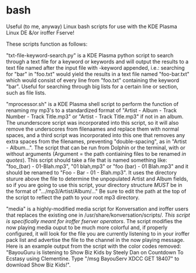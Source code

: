 # bash
Useful (to me, anyway) Linux bash scripts for use with the KDE Plasma Linux DE &/or iroffer Fserve!

These scripts function as follows:

"txt-file-keyword-search.py" is a KDE Plasma python script to search through a text file for a keyword or keywords and will output the results to a text file named after the input file with -keyword appended, i.e.: searching for "bar" in "foo.txt" would yield the results in a text file named "foo-bar.txt" which would consist of every line from "foo.txt" containing the keyword "bar".  Useful for searching through big lists for a certain line or section, such as file lists.  

"mprocessor.sh" is a KDE Plasma shell script to perform the function of renaming my mp3's to a standardized format of "Artist - Album - Track Number - Track Title.mp3" or "Artist - Track Title.mp3" if not in an album.  The ununderscore script was incorporated into this script, so it will also remove the underscores from filenaames and replace them with normal spaces, and a third script was incorporated into this one that removes any extra spaces from the filenames, preventing "double-spacing", as in "Artist  -  Album...".  The script that can be run from Dolphin or the terminal, with or without arguments (Argument = the path contiaining files to be renamed _in quotes_).  This script should take a file that is named something like: "foo_(bar)  - 01-Blah.mp3", "01 blah,mp3" or "foo (bar) - 01 Blah.mp3" and it should be renamed to "Foo - Bar - 01 - Blah.mp3".  It uses the directory sturure above the file to determine the unpopulated Artist and Album fields, so if you are going to use this script, your directory structure _MUST_ be in the format of ".../mp3/Artist/Album/..."  Be sure to edit the path at the top of the script to reflect the path to your root mp3 directory.

"media" is a highly-modified media script for Konversation and iroffer users that replaces the existing one in /usr/share/konversation/scripts/.  _This script is specifically meant for iroffer fserver operators_.  The script modifies the now playing media ouput to be much more colorful and, if properly configured, it will look for the file you are currently listening to in your iroffer pack list and advertise the file to the channel in the now playing message.  Here is an example output from the script with the color codes removed: 
"BayouGuru is listening to Show Biz Kids by Steely Dan on Countdown To Ecstasy using Clementine. Type "/msg BayouServ XDCC GET 18407" to download Show Biz Kids!".
